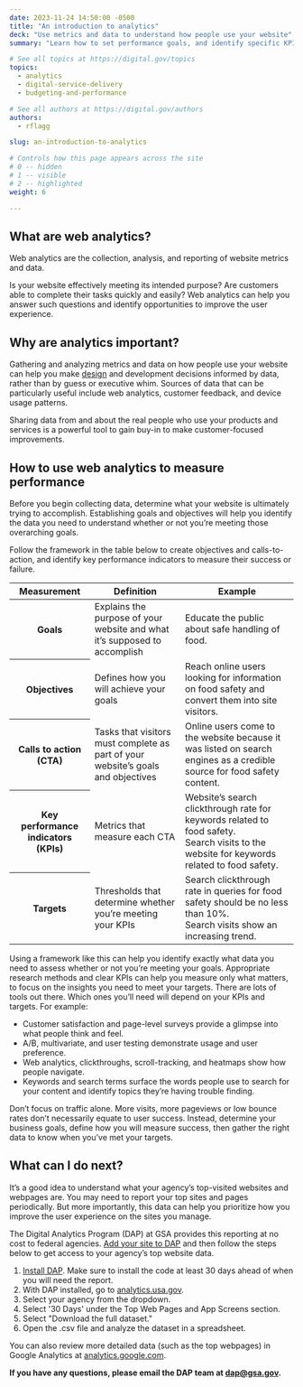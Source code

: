 ```yaml
---
date: 2023-11-24 14:50:00 -0500
title: "An introduction to analytics"
deck: "Use metrics and data to understand how people use your website"
summary: "Learn how to set performance goals, and identify specific KPIs and targets to measure and meet them, using web analytics."

# See all topics at https://digital.gov/topics
topics:
  - analytics
  - digital-service-delivery
  - budgeting-and-performance

# See all authors at https://digital.gov/authors
authors:
  - rflagg

slug: an-introduction-to-analytics

# Controls how this page appears across the site
# 0 -- hidden
# 1 -- visible
# 2 -- highlighted
weight: 6

---
```


## What are web analytics?

Web analytics are the collection, analysis, and reporting of website metrics and data.

Is your website effectively meeting its intended purpose? Are customers able to complete their tasks quickly and easily? Web analytics can help you answer such questions and identify opportunities to improve the user experience.

## Why are analytics important?

Gathering and analyzing metrics and data on how people use your website can help you make [design](https://digital.gov/topics/design/) and development decisions informed by data, rather than by guess or executive whim. Sources of data that can be particularly useful include web analytics, customer feedback, and device usage patterns.

Sharing data from and about the real people who use your products and services is a powerful tool to gain buy-in to make customer-focused improvements.

## How to use web analytics to measure performance

Before you begin collecting data, determine what your website is ultimately trying to accomplish. Establishing goals and objectives will help you identify the data you need to understand whether or not you’re meeting those overarching goals.

Follow the framework in the table below to create objectives and calls-to-action, and identify key performance indicators to measure their success or failure.

<table class="usa-table">
  <thead>
    <tr>
      <th scope="col">Measurement</th>
      <th scope="col">Definition</th>
      <th scope="col">Example</th>
    </tr>
  </thead>
  <tbody>
    <tr>
      <th scope="row">Goals</th>
      <td>Explains the purpose of your website and what it’s supposed to accomplish</td>
      <td>Educate the public about safe handling of food.</td>
    </tr>
    <tr>
      <th scope="row">Objectives</th>
      <td>Defines how you will achieve your goals</td>
      <td>Reach online users looking for information on food safety and convert them into site visitors.</td>
    </tr>
    <tr>
      <th scope="row">Calls to action (CTA)</th>
      <td>Tasks that visitors must complete as part of your website’s goals and objectives</td>
      <td>Online users come to the website because it was listed on search engines as a credible source for food safety content.</td>
    </tr>
    <tr>
      <th scope="row">Key performance indicators (KPIs)</th>
      <td>Metrics that measure each CTA</td>
      <td>Website’s search clickthrough rate for keywords related to food safety.<br />Search visits to the website for keywords related to food safety.</td>
    </tr>
    <tr>
      <th scope="row">Targets</th>
      <td>Thresholds that determine whether you’re meeting your KPIs</td>
      <td>Search clickthrough rate in queries for food safety should be no less than 10%.<br />Search visits show an increasing trend.</td>
    </tr>
  </tbody>
</table>

Using a framework like this can help you identify exactly what data you need to assess whether or not you’re meeting your goals. Appropriate research methods and clear KPIs can help you measure only what matters, to focus on the insights you need to meet your targets. There are lots of tools out there. Which ones you’ll need will depend on your KPIs and targets. For example:

* Customer satisfaction and page-level surveys provide a glimpse into what people think and feel.
* A/B, multivariate, and user testing demonstrate usage and user preference.
* Web analytics, clickthroughs, scroll-tracking, and heatmaps show how people navigate.
* Keywords and search terms surface the words people use to search for your content and identify topics they’re having trouble finding.

Don’t focus on traffic alone. More visits, more pageviews or low bounce rates don’t necessarily equate to user success. Instead, determine your business goals, define how you will measure success, then gather the right data to know when you’ve met your targets.

## What can I do next?

It’s a good idea to understand what your agency’s top-visited websites and webpages are. You may need to report your top sites and pages periodically. But more importantly, this data can help you prioritize how you improve the user experience on the sites you manage.

The Digital Analytics Program (DAP) at GSA provides this reporting at no cost to federal agencies. [Add your site to DAP](https://digital.gov/guides/dap/add-your-site-dap/) and then follow the steps below to get access to your agency’s top website data.

1. [Install DAP](https://digital.gov/guides/dap/add-your-site-dap/). Make sure to install the code at least 30 days ahead of when you will need the report.
2. With DAP installed, go to [analytics.usa.gov](https://analytics.usa.gov/).
3. Select your agency from the dropdown.
4. Select '30 Days' under the Top Web Pages and App Screens section.
5. Select "Download the full dataset."
6. Open the .csv file and analyze the dataset in a spreadsheet.

You can also review more detailed data (such as the top webpages) in Google Analytics at [analytics.google.com](https://analytics.google.com).

**If you have any questions, please email the DAP team at [dap@gsa.gov](mailto:dap@gsa.gov).**
